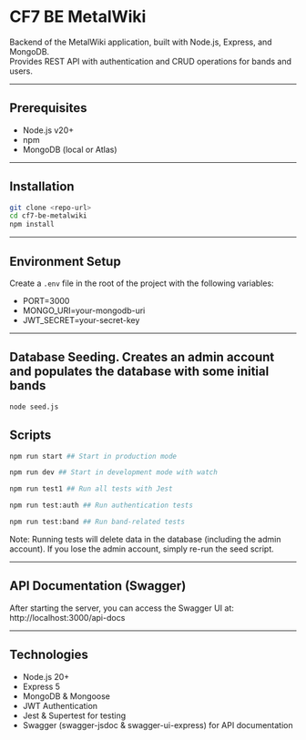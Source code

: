 # CF7 BE MetalWiki

Backend of the MetalWiki application, built with Node.js, Express, and MongoDB.  
Provides REST API with authentication and CRUD operations for bands and users.

---

## Prerequisites

- Node.js v20+  
- npm
- MongoDB (local or Atlas)

---

## Installation

```bash
git clone <repo-url>
cd cf7-be-metalwiki
npm install
```

---

## Environment Setup

Create a `.env` file in the root of the project with the following variables:

- PORT=3000
- MONGO_URI=your-mongodb-uri
- JWT_SECRET=your-secret-key

---

## Database Seeding. Creates an admin account and populates the database with some initial bands
```bash
node seed.js
```
## Scripts
```bash
npm run start ## Start in production mode

npm run dev ## Start in development mode with watch

npm run test1 ## Run all tests with Jest

npm run test:auth ## Run authentication tests

npm run test:band ## Run band-related tests
```
Note: Running tests will delete data in the database (including the admin account).
If you lose the admin account, simply re-run the seed script.

---

## API Documentation (Swagger)
After starting the server, you can access the Swagger UI at:
http://localhost:3000/api-docs

---

## Technologies

- Node.js 20+
- Express 5
- MongoDB & Mongoose
- JWT Authentication
- Jest & Supertest for testing
- Swagger (swagger-jsdoc & swagger-ui-express) for API documentation